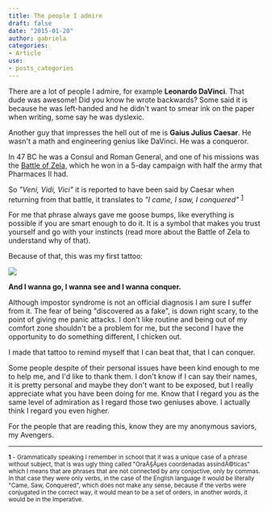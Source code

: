 ```yaml
---
title: The people I admire
draft: false
date: "2015-01-20"
author: gabriela
categories:
- Article
use:
- posts_categories
---
```


There are a lot of people I admire, for example **Leonardo DaVinci**. That dude was awesome! Did you know he wrote backwards? Some said it is because he was left-handed and he didn't want to smear ink on the paper when writing, some say he was dyslexic.

Another guy that impresses the hell out of me is **Gaius Julius Caesar**. He wasn't a math and engineering genius like DaVinci. He was a conqueror.

In 47 BC he was a Consul and Roman General, and one of his missions was the [Battle of Zela](http://en.wikipedia.org/wiki/Battle_of_Zela), which he won in a 5-day campaign with half the army that Pharmaces II had.

So _"Veni, Vidi, Vici"_ it is reported to have been said by Caesar when returning from that battle, it translates to _"I came, I saw, I conquered"_ <sup><a href="#1">1</a><sup>

For me that phrase always gave me goose bumps, like everything is possible if you are smart enough to do it. It is a symbol that makes you trust yourself and go with your instincts (read more about the Battle of Zela to understand why of that).

Because of that, this was my first tattoo:

<img class="img-responsive img-circle" src="http://photos-b.ak.instagram.com/hphotos-ak-xaf1/t51.2885-15/10919466_593227607474913_660654603_n.jpg">

**And I wanna go, I wanna see and I wanna conquer.**

Although impostor syndrome is not an official diagnosis I am sure I suffer from it. The fear of being "discovered as a fake", is down right scary, to the point of giving me panic attacks. I don't like routine and being out of my comfort zone shouldn't be a problem for me, but the second I have the opportunity to do something different, I chicken out.

I made that tattoo to remind myself that I can beat that, that I can conquer.

Some people despite of their personal issues have been kind enough to me to help me, and I'd like to thank them. I don't know if I can say their names, it is pretty personal and maybe they don't want to be exposed, but I really appreciate what you have been doing for me. Know that I regard you as the same level of admiration as I regard those two geniuses above. I actually think I regard you even higher.

For the people that are reading this, know they are my anonymous saviors, my Avengers.

<hr>
<sub>
<a name="1" class="sub"><strong>1</strong> - Grammatically speaking I remember in school that it was a unique case of a phrase without subject, that is was ugly thing called "OraÃ§Ãµes coordenadas assindÃ©ticas" which I means that are phrases that are not connected by any conjuctive, only by commas. In that case they were only verbs, in the case of the English language it would be literally "Came, Saw, Conquered", which does not make any sense, because if the verbs were conjugated in the correct way, it would mean to be a set of orders, in another words, it would be in the Imperative.
</a>
</sub>
